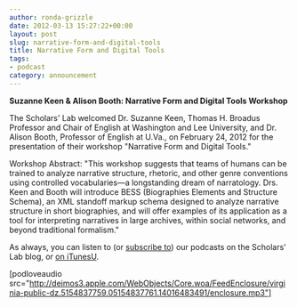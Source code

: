 ```yaml
---
author: ronda-grizzle
date: 2012-03-13 15:27:22+00:00
layout: post
slug: narrative-form-and-digital-tools
title: Narrative Form and Digital Tools
tags:
- podcast
category: announcement
---
```


**Suzanne Keen & Alison Booth: Narrative Form and Digital Tools Workshop**

The Scholars' Lab welcomed Dr. Suzanne Keen, Thomas H. Broadus Professor and Chair of English at Washington and Lee University, and Dr. Alison Booth, Professor of English at U.Va., on February 24, 2012 for the presentation of their workshop "Narrative Form and Digital Tools."

Workshop Abstract:
"This workshop suggests that teams of humans can be trained to analyze narrative structure, rhetoric, and other genre conventions using controlled vocabularies&mdash;a longstanding dream of narratology. Drs. Keen and Booth will introduce BESS (Biographies Elements and Structure Schema), an XML standoff markup schema designed to analyze narrative structure in short biographies, and will offer examples of its application as a tool for interpreting narratives in large archives, within social networks, and beyond traditional formalism."

As always, you can listen to (or [subscribe to](https://scholarslab.org/category/podcasts/)) our podcasts on the Scholars' Lab blog, or [on iTunesU](http://itunes.apple.com/us/itunes-u/scholars-lab-speaker-series/id401906619).

[podloveaudio src="http://deimos3.apple.com/WebObjects/Core.woa/FeedEnclosure/virginia-public-dz.5154837759.05154837761.14016483491/enclosure.mp3"]
